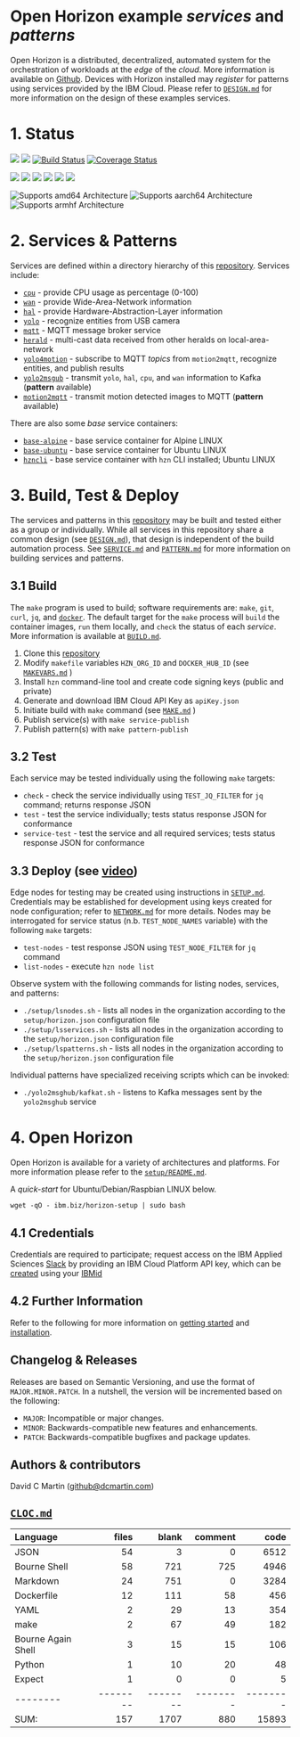 # Open Horizon example _services_ and _patterns_

Open Horizon is a distributed, decentralized, automated system for the orchestration of workloads at the _edge_ of the *cloud*.  More information is available on [Github][open-horizon].  Devices with Horizon installed may _register_ for patterns using services provided by the IBM Cloud.  Please refer to [`DESIGN.md`][design-md] for more information on the design of these examples services.

[design-md]: https://github.com/dcmartin/open-horizon/tree/master/DESIGN.md

# 1. Status

![](https://img.shields.io/github/license/dcmartin/open-horizon.svg?style=flat)
![](https://img.shields.io/github/release/dcmartin/open-horizon.svg?style=flat)
[![Build Status](https://travis-ci.org/dcmartin/open-horizon.svg?branch=master)](https://travis-ci.org/dcmartin/open-horizon)
[![Coverage Status](https://coveralls.io/repos/github/dcmartin/open-horizon/badge.svg?branch=master)](https://coveralls.io/github/dcmartin/open-horizon?branch=master)

![](https://img.shields.io/github/repo-size/dcmartin/open-horizon.svg?style=flat)
![](https://img.shields.io/github/last-commit/dcmartin/open-horizon.svg?style=flat)
![](https://img.shields.io/github/commit-activity/w/dcmartin/open-horizon.svg?style=flat)
![](https://img.shields.io/github/contributors/dcmartin/open-horizon.svg?style=flat)
![](https://img.shields.io/github/issues/dcmartin/open-horizon.svg?style=flat)
![](https://img.shields.io/github/tag/dcmartin/open-horizon.svg?style=flat)

![Supports amd64 Architecture][amd64-shield]
![Supports aarch64 Architecture][arm64-shield]
![Supports armhf Architecture][arm-shield]

[arm64-shield]: https://img.shields.io/badge/aarch64-yes-green.svg
[amd64-shield]: https://img.shields.io/badge/amd64-yes-green.svg
[arm-shield]: https://img.shields.io/badge/armhf-yes-green.svg

# 2. Services & Patterns

Services are defined within a directory hierarchy of this [repository][repository].  Services include:

+ [`cpu`][cpu-service] - provide CPU usage as percentage (0-100)
+ [`wan`][wan-service] - provide Wide-Area-Network information
+ [`hal`][hal-service] - provide Hardware-Abstraction-Layer information
+ [`yolo`][yolo-service] - recognize entities from USB camera
+ [`mqtt`][mqtt-service] - MQTT message broker service
+ [`herald`][herald-service] - multi-cast data received from other heralds on local-area-network
+ [`yolo4motion`][yolo4motion-service] - subscribe to MQTT _topics_ from `motion2mqtt`,  recognize entities, and publish results
+ [`yolo2msgub`][yolo2msghub-service] - transmit `yolo`, `hal`, `cpu`, and `wan` information to Kafka (**pattern** available)
+ [`motion2mqtt`][motion2mqtt-service] - transmit motion detected images to MQTT (**pattern** available)

There are also some _base_ service containers:

+ [`base-alpine`][base-alpine] - base service container for Alpine LINUX
+ [`base-ubuntu`][base-ubuntu] - base service container for Ubuntu LINUX
+ [`hzncli`][base-hzncli] - base service container with `hzn` CLI installed; Ubuntu LINUX

[yolo-service]: https://github.com/dcmartin/open-horizon/tree/master/yolo/README.md
[hal-service]: https://github.com/dcmartin/open-horizon/tree/master/hal/README.md
[cpu-service]: https://github.com/dcmartin/open-horizon/tree/master/cpu/README.md
[wan-service]: https://github.com/dcmartin/open-horizon/tree/master/wan/README.md
[base-alpine]: https://github.com/dcmartin/open-horizon/tree/master/base-alpine/README.md
[base-ubuntu]: https://github.com/dcmartin/open-horizon/tree/master/base-ubuntu/README.md
[base-hzncli]: https://github.com/dcmartin/open-horizon/tree/master/base-hzncli/README.md

[herald-service]: https://github.com/dcmartin/open-horizon/tree/master/herald/README.md
[mqtt-service]: https://github.com/dcmartin/open-horizon/tree/master/mqtt/README.md

[yolo2msghub-service]: https://github.com/dcmartin/open-horizon/tree/master/yolo2msghub/README.md
[yolo4motion-service]: https://github.com/dcmartin/open-horizon/tree/master/yolo4motion/README.md
[motion2mqtt-service]: https://github.com/dcmartin/open-horizon/tree/master/motion2mqtt/README.md

# 3. Build, Test & Deploy

The services and patterns in this [repository][repository] may be built and tested either as a group or individually.  While all services in this repository share a common design (see [`DESIGN.md`][design-md]), that design is independent of the build automation process.   See [`SERVICE.md`][service-md] and [`PATTERN.md`][pattern-md] for more information on building services and patterns.

## 3.1 Build

The `make` program is used to build; software requirements are: `make`, `git`, `curl`, `jq`, and [`docker`][docker-start].  The default target for the `make` process will `build` the container images, `run` them locally, and `check` the status of each _service_.   More information is available at  [`BUILD.md`][build-md].

1. Clone this [repository][repository]
2. Modify `makefile` variables `HZN_ORG_ID` and `DOCKER_HUB_ID` (see [`MAKEVARS.md`][makevars-md] )
3. Install `hzn` command-line tool and create code signing keys (public and private)
4. Generate and download IBM Cloud API Key as `apiKey.json`
3. Initiate build with `make` command (see [`MAKE.md`][make-md] )
5. Publish service(s) with `make service-publish`
6. Publish pattern(s) with `make pattern-publish`

## 3.2 Test

Each service may be tested individually using the following `make` targets:

+ `check` - check the service individually using `TEST_JQ_FILTER` for `jq` command; returns response JSON
+ `test` - test the service individually; tests status response JSON for conformance
+ `service-test` - test the service and all required services; tests status response JSON for conformance

## 3.3 Deploy (see [video][horizon-video-setup])

Edge nodes for testing may be created using instructions in [`SETUP.md`][setup-md].  Credentials may be established for development using keys created for node configuration; refer to [`NETWORK.md`][network-md]  for more details.  Nodes may be interrogated for service status  (n.b. `TEST_NODE_NAMES` variable) with the following `make` targets:

+ `test-nodes` - test response JSON using `TEST_NODE_FILTER` for `jq` command
+ `list-nodes` - execute `hzn node list`

Observe  system with the following commands for listing nodes, services, and patterns:

+ `./setup/lsnodes.sh` - lists all nodes in the organization according to the `setup/horizon.json` configuration file
+ `./setup/lsservices.sh` - lists all nodes in the organization according to the `setup/horizon.json` configuration file
+ `./setup/lspatterns.sh` - lists all nodes in the organization according to the `setup/horizon.json` configuration file

Individual patterns have specialized receiving scripts which can be invoked:

+ `./yolo2msghub/kafkat.sh` - listens to Kafka messages sent by the `yolo2msghub` service

[horizon-video-setup]: https://youtu.be/IfR-XY603JY
[docker-start]: https://www.docker.com/get-started
[make-md]: https://github.com/dcmartin/open-horizon/blob/master/MAKE.md
[setup-md]: https://github.com/dcmartin/open-horizon/blob/master/setup/README.md
[network-md]: https://github.com/dcmartin/open-horizon/blob/master/setup/NETWORK.md
[makevars-md]: https://github.com/dcmartin/open-horizon/blob/master/MAKEVARS.md
[build-md]: https://github.com/dcmartin/open-horizon/blob/master/BUILD.md
[travis-yaml]: https://github.com/dcmartin/open-horizon/blob/master/.travis.yml
[travis-ci]: https://travis-ci.org/
[build-pattern-video]: https://youtu.be/cv_rOdxXidA

# 4. Open Horizon

Open Horizon is available for a variety of architectures and platforms.  For more information please refer to the [`setup/README.md`][setup-readme-md].  

A _quick-start_ for Ubuntu/Debian/Raspbian LINUX below.

```
wget -qO - ibm.biz/horizon-setup | sudo bash
```

[setup-readme-md]: https://github.com/dcmartin/open-horizon/blob/master/setup/README.md

## 4.1 Credentials

Credentials are required to participate; request access on the IBM Applied Sciences [Slack][edge-slack] by providing an IBM Cloud Platform API key, which can be [created][ibm-apikeys] using your [IBMid][ibm-registration]

## 4.2 Further Information 

Refer to the following for more information on [getting started][edge-fabric] and [installation][edge-install].

## Changelog & Releases

Releases are based on Semantic Versioning, and use the format
of ``MAJOR.MINOR.PATCH``. In a nutshell, the version will be incremented
based on the following:

- ``MAJOR``: Incompatible or major changes.
- ``MINOR``: Backwards-compatible new features and enhancements.
- ``PATCH``: Backwards-compatible bugfixes and package updates.

## Authors & contributors

David C Martin (github@dcmartin.com)

[commits]: https://github.com/dcmartin/open-horizon/commits/master
[contributors]: https://github.com/dcmartin/open-horizon/graphs/contributors
[dcmartin]: https://github.com/dcmartin
[edge-fabric]: https://console.test.cloud.ibm.com/docs/services/edge-fabric/getting-started.html
[edge-install]: https://console.test.cloud.ibm.com/docs/services/edge-fabric/adding-devices.html
[edge-slack]: https://ibm-cloudplatform.slack.com/messages/edge-fabric-users/
[ibm-apikeys]: https://console.bluemix.net/iam/#/apikeys
[ibm-registration]: https://console.bluemix.net/registration/
[issue]: https://github.com/dcmartin/open-horizon/issues
[macos-install]: http://pkg.bluehorizon.network/macos
[open-horizon]: http://github.com/open-horizon/
[repository]: https://github.com/dcmartin/open-horizon
[setup-readme-md]: https://github.com/dcmartin/open-horizon/blob/master/setup/README.md
[service-md]: https://github.com/dcmartin/open-horizon/blob/master/SERVICE.md
[pattern-md]: https://github.com/dcmartin/open-horizon/blob/master/PATTERN.md

## [`CLOC.md`][cloc-md]

[cloc-md]: https://github.com/dcmartin/open-horizon/blob/master/CLOC.md

Language|files|blank|comment|code
:-------|-------:|-------:|-------:|-------:
JSON|54|3|0|6512
Bourne Shell|58|721|725|4946
Markdown|24|751|0|3284
Dockerfile|12|111|58|456
YAML|2|29|13|354
make|2|67|49|182
Bourne Again Shell|3|15|15|106
Python|1|10|20|48
Expect|1|0|0|5
--------|--------|--------|--------|--------
SUM:|157|1707|880|15893



